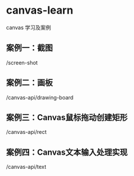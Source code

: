 # canvas-learn

canvas 学习及案例

## 案例一：截图
/screen-shot

## 案例二：画板
/canvas-api/drawing-board

## 案例三：Canvas鼠标拖动创建矩形
/canvas-api/rect

## 案例四：Canvas文本输入处理实现
/canvas-api/text